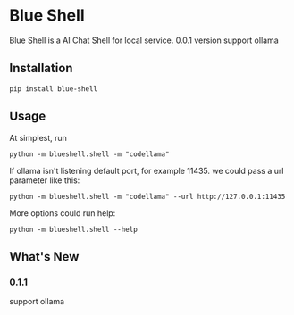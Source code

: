 # Blue Shell

Blue Shell is a AI Chat Shell for local service. 0.0.1 version support ollama

## Installation

```
pip install blue-shell
```

## Usage

At simplest, run 

```shell
python -m blueshell.shell -m "codellama" 
```

If ollama isn't listening default port, for example 11435. we could pass a url parameter like this:

```shell
python -m blueshell.shell -m "codellama" --url http://127.0.0.1:11435
```

More options could run help:

```shell
python -m blueshell.shell --help
```

## What's New

### 0.1.1

support ollama
